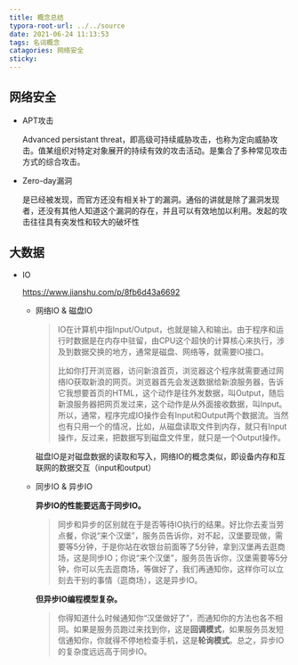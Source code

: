 ```yaml
---
title: 概念总结
typora-root-url: ../../source
date: 2021-06-24 11:13:53
tags: 名词概念
catagories: 网络安全
sticky:
---
```


## 网络安全

- APT攻击

  Advanced persistant threat，即高级可持续威胁攻击，也称为定向威胁攻击。值某组织对特定对象展开的持续有效的攻击活动。是集合了多种常见攻击方式的综合攻击。

- Zero-day漏洞

  是已经被发现，而官方还没有相关补丁的漏洞。通俗的讲就是除了漏洞发现者，还没有其他人知道这个漏洞的存在，并且可以有效地加以利用。发起的攻击往往具有突发性和较大的破坏性

## 大数据

- IO

  https://www.jianshu.com/p/8fb6d43a6692

  - 网络IO & 磁盘IO

    >IO在计算机中指Input/Output，也就是输入和输出。由于程序和运行时数据是在内存中驻留，由CPU这个超快的计算核心来执行，涉及到数据交换的地方，通常是磁盘、网络等，就需要IO接口。
    >
    >比如你打开浏览器，访问新浪首页，浏览器这个程序就需要通过网络IO获取新浪的网页。浏览器首先会发送数据给新浪服务器，告诉它我想要首页的HTML，这个动作是往外发数据，叫Output，随后新浪服务器把网页发过来，这个动作是从外面接收数据，叫Input。所以，通常，程序完成IO操作会有Input和Output两个数据流。当然也有只用一个的情况，比如，从磁盘读取文件到内存，就只有Input操作，反过来，把数据写到磁盘文件里，就只是一个Output操作。

    磁盘IO是对磁盘数据的读取和写入，网络IO的概念类似，即设备内存和互联网的数据交互（input和output）

  - 同步IO & 异步IO

    **异步IO的性能要远高于同步IO。**

    > 同步和异步的区别就在于是否等待IO执行的结果。好比你去麦当劳点餐，你说“来个汉堡”，服务员告诉你，对不起，汉堡要现做，需要等5分钟，于是你站在收银台前面等了5分钟，拿到汉堡再去逛商场，这是同步IO；你说“来个汉堡”，服务员告诉你，汉堡需要等5分钟，你可以先去逛商场，等做好了，我们再通知你，这样你可以立刻去干别的事情（逛商场），这是异步IO。

    **但异步IO编程模型复杂。**

    > 你得知道什么时候通知你“汉堡做好了”，而通知你的方法也各不相同。如果是服务员跑过来找到你，这是**回调模式**，如果服务员发短信通知你，你就得不停地检查手机，这是**轮询模式**。总之，异步IO的复杂度远远高于同步IO。















